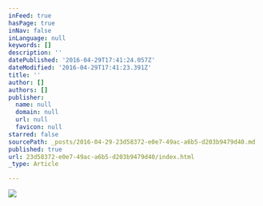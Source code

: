 ```yaml
---
inFeed: true
hasPage: true
inNav: false
inLanguage: null
keywords: []
description: ''
datePublished: '2016-04-29T17:41:24.057Z'
dateModified: '2016-04-29T17:41:23.391Z'
title: ''
author: []
authors: []
publisher:
  name: null
  domain: null
  url: null
  favicon: null
starred: false
sourcePath: _posts/2016-04-29-23d58372-e0e7-49ac-a6b5-d203b9479d40.md
published: true
url: 23d58372-e0e7-49ac-a6b5-d203b9479d40/index.html
_type: Article

---
```

![](https://the-grid-user-content.s3-us-west-2.amazonaws.com/63a2dc8c-76d1-45d9-8e6a-f8b6e272ba7f.jpg)